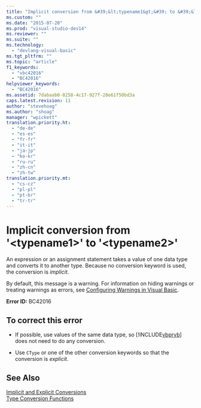 ```yaml
---
title: "Implicit conversion from &#39;&lt;typename1&gt;&#39; to &#39;&lt;typename2&gt;&#39; | Microsoft Docs"
ms.custom: ""
ms.date: "2015-07-20"
ms.prod: "visual-studio-dev14"
ms.reviewer: ""
ms.suite: ""
ms.technology: 
  - "devlang-visual-basic"
ms.tgt_pltfrm: ""
ms.topic: "article"
f1_keywords: 
  - "vbc42016"
  - "BC42016"
helpviewer_keywords: 
  - "BC42016"
ms.assetid: 7dabaab0-8258-4c17-927f-28e61f50bd3a
caps.latest.revision: 11
author: "stevehoag"
ms.author: "shoag"
manager: "wpickett"
translation.priority.ht: 
  - "de-de"
  - "es-es"
  - "fr-fr"
  - "it-it"
  - "ja-jp"
  - "ko-kr"
  - "ru-ru"
  - "zh-cn"
  - "zh-tw"
translation.priority.mt: 
  - "cs-cz"
  - "pl-pl"
  - "pt-br"
  - "tr-tr"
---
```

# Implicit conversion from &#39;&lt;typename1&gt;&#39; to &#39;&lt;typename2&gt;&#39;
An expression or an assignment statement takes a value of one data type and converts it to another type. Because no conversion keyword is used, the conversion is *implicit*.  
  
 By default, this message is a warning. For information on hiding warnings or treating warnings as errors, see [Configuring Warnings in Visual Basic](/visualstudio/ide/configuring-warnings-in-visual-basic).  
  
 **Error ID:** BC42016  
  
## To correct this error  
  
-   If possible, use values of the same data type, so [!INCLUDE[vbprvb](../../csharp/programming-guide/concepts/linq/includes/vbprvb_md.md)] does not need to do any conversion.  
  
-   Use `CType` or one of the other conversion keywords so that the conversion is *explicit*.  
  
## See Also  
 [Implicit and Explicit Conversions](../../visual-basic/programming-guide/language-features/data-types/implicit-and-explicit-conversions.md)   
 [Type Conversion Functions](../../visual-basic/language-reference/functions/type-conversion-functions.md)